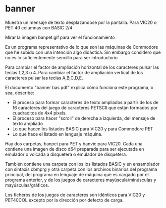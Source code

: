 # banner
Muestra un mensaje de texto desplazandose por la pantalla. Para VIC20 o PET 40 columnas con BASIC 2/4

Mirar la imagen banpet.gif para ver el funcionamiento

Es un programa representativo de lo que son las máquinas de Commodore que he subido con una intención algo didáctica. Sin embargo considero que no es lo suficientemente sencillo para ser introductorio

Para cambiar el factor de ampliación horizontal de los caracteres pulsar las teclas 1,2,3 o 4. Para cambiar el factor de ampliación vertical de los caracteres pulsar las teclas A,B,C,D,E.

El documento "banner bas pdf" explica cómo funciona este programa, o sea, describe:
- El proceso para formar caracteres de texto ampliados a partir de los de 16 caracteres del juego de caracteres PETSCII que están formados por cuadraditos de 4x4 pixels.
- El proceso para hacer "scroll" de derecha a izquierda, del mensaje de texto ampliado
- Lo que hacen los listados BASIC para VIC20 y para Commodore PET
- Lo que hace el listado en lenguaje máquina.

Hay dos carpetas, banpet para PET y banvic para VIC20. Cada una contiene una imagen de disco d64 preparada para ser ejecutada en emulador o volcada a disquetera o emulador de disquetera. 

También contiene una carpeta con los los listados BASIC y en ensamblador con sintaxis cbmprg y otra carpeta con los archivos binarios del programa principal, del programa en lenguaje de máquina que es cargado por el programa anterior, y de los juegos de caracteres mayúscula/minúsculas y mayúsculas/gráficos.

Los ficheros de los juegos de caracteres son idénticos para VIC20 y PET40COL excepto por la dirección por defecto de carga.
